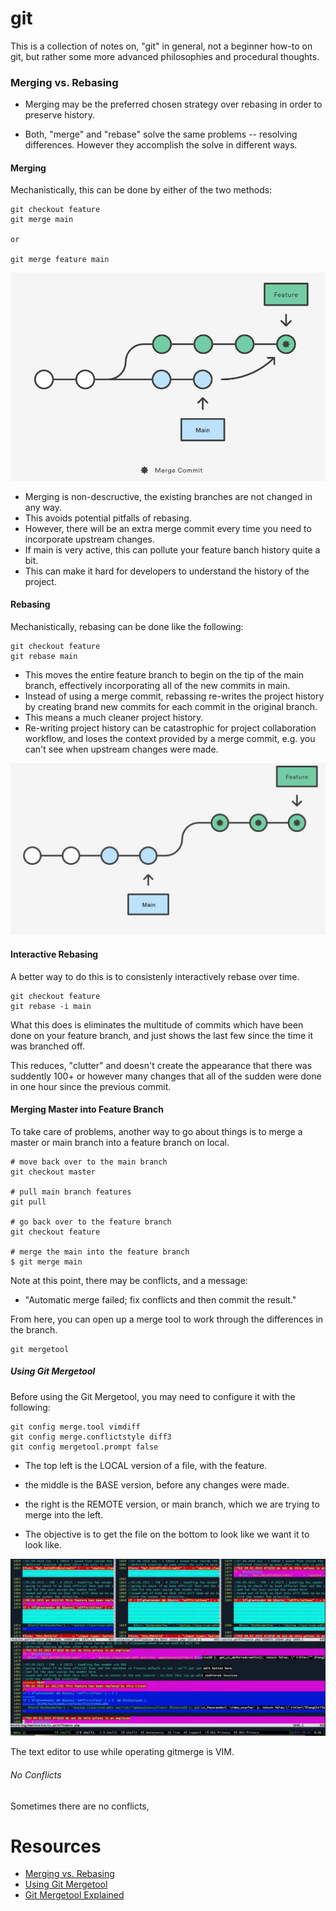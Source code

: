 # git

This is a collection of notes on, "git" in general, not a beginner how-to on git, but rather some more advanced philosophies and procedural thoughts.

### Merging vs. Rebasing

* Merging may be the preferred chosen strategy over rebasing in order to preserve history.

* Both, "merge" and "rebase" solve the same problems -- resolving differences. However they accomplish the solve in different ways.

#### Merging

Mechanistically, this can be done by either of the two methods:

```
git checkout feature
git merge main

or

git merge feature main
```
![](/img/mergecommit.png)

* Merging is non-descructive, the existing branches are not changed in any way.
* This avoids potential pitfalls of rebasing.
* However, there will be an extra merge commit every time you need to incorporate upstream changes.
* If main is very active, this can pollute your feature banch history quite a bit.
* This can make it hard for developers to understand the history of the project.

#### Rebasing

Mechanistically, rebasing can be done like the following:

```
git checkout feature
git rebase main
```

* This moves the entire feature branch to begin on the tip of the main branch, effectively incorporating all of the new commits in main.
* Instead of using a merge commit, rebassing re-writes the project history by creating brand new commits for each commit in the original branch.
* This means a much cleaner project history.
* Re-writing project history can be catastrophic for project collaboration workflow, and loses the context provided by a merge commit, e.g. you can't see when upstream changes were made.

![](/img/rebasecommit.png)

#### Interactive Rebasing

A better way to do this is to consistenly interactively rebase over time.

```
git checkout feature
git rebase -i main
```

What this does is eliminates the multitude of commits which have been done on your feature branch, and just shows the last few since the time it was branched off.

This reduces, "clutter" and doesn't create the appearance that there was suddently 100+ or however many changes that all of the sudden were done in one hour since the previous commit.

#### Merging Master into Feature Branch

To take care of problems, another way to go about things is to merge a master or main branch into a feature branch on local.

```
# move back over to the main branch
git checkout master

# pull main branch features
git pull

# go back over to the feature branch
git checkout feature

# merge the main into the feature branch
$ git merge main

```

Note at this point, there may be conflicts, and a message:

* "Automatic merge failed; fix conflicts and then commit the result."

From here, you can open up a merge tool to work through the differences in the branch.

```
git mergetool
```

##### Using Git Mergetool

Before using the Git Mergetool, you may need to configure it with the following:

```
git config merge.tool vimdiff
git config merge.conflictstyle diff3
git config mergetool.prompt false
```

* The top left is the LOCAL version of a file, with the feature.
* the middle is the BASE version, before any changes were made.
* the right is the REMOTE version, or main branch, which we are trying to merge into the left.

* The objective is to get the file on the bottom to look like we want it to look like.

![](/img/gitmergetool.png)

The text editor to use while operating gitmerge is VIM.

###### No Conflicts

Sometimes there are no conflicts, 

# Resources

* [Merging vs. Rebasing](https://www.atlassian.com/git/tutorials/merging-vs-rebasing)
* [Using Git Mergetool](https://stackoverflow.com/questions/161813/how-to-resolve-merge-conflicts-in-a-git-repository)
* [Git Mergetool Explained](https://www.youtube.com/watch?v=wxh-AOxPX_A)